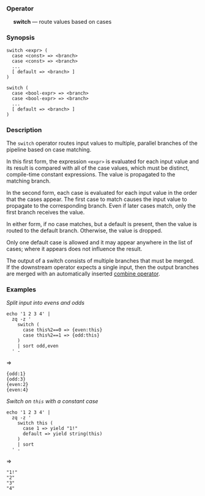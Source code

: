 ### Operator

&emsp; **switch** &mdash; route values based on cases

### Synopsis

```
switch <expr> (
  case <const> => <branch>
  case <const> => <branch>
  ...
  [ default => <branch> ]
)

switch (
  case <bool-expr> => <branch>
  case <bool-expr> => <branch>
  ...
  [ default => <branch> ]
)
```
### Description

The `switch` operator routes input values to multiple, parallel branches of
the pipeline based on case matching.

In this first form, the expression `<expr>` is evaluated for each input value
and its result is
compared with all of the case values, which must be distinct, compile-time constant
expressions.  The value is propagated to the matching branch.

In the second form, each case is evaluated for each input value
in the order that the cases appear.
The first case to match causes the input value to propagate to the corresponding branch.
Even if later cases match, only the first branch receives the value.

In either form, if no case matches, but a default is present,
then the value is routed to the default branch.  Otherwise, the value is dropped.

Only one default case is allowed and it may appear anywhere in the list of cases;
where it appears does not influence the result.

The output of a switch consists of multiple branches that must be merged.
If the downstream operator expects a single input, then the output branches are
merged with an automatically inserted [combine operator](combine.md).

### Examples

_Split input into evens and odds_
```mdtest-command
echo '1 2 3 4' |
  zq -z '
    switch (
      case this%2==0 => {even:this}
      case this%2==1 => {odd:this}
    )
    | sort odd,even
  ' -
```
=>
```mdtest-output
{odd:1}
{odd:3}
{even:2}
{even:4}
```
_Switch on `this` with a constant case_
```mdtest-command
echo '1 2 3 4' |
  zq -z '
    switch this (
      case 1 => yield "1!"
      default => yield string(this)
    )
    | sort
  ' -
```
=>
```mdtest-output
"1!"
"2"
"3"
"4"
```
